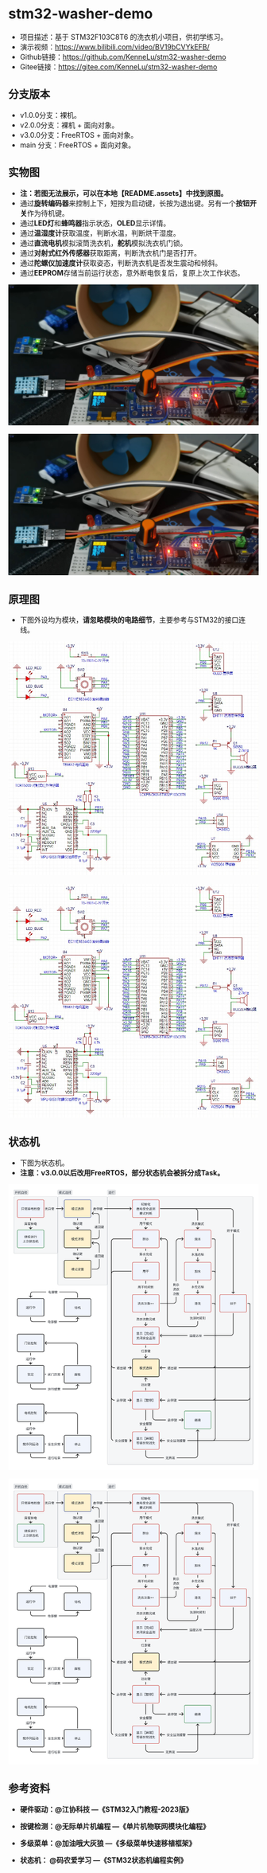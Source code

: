 # stm32-washer-demo
- 项目描述：基于 STM32F103C8T6 的洗衣机小项目，供初学练习。
- 演示视频：https://www.bilibili.com/video/BV19bCVYkEFB/
- Github链接：https://github.com/KenneLu/stm32-washer-demo
- Gitee链接：https://gitee.com/KenneLu/stm32-washer-demo



## 分支版本

- v1.0.0分支：裸机。
- v2.0.0分支：裸机 + 面向对象。
- v3.0.0分支：FreeRTOS + 面向对象。
- main 分支：FreeRTOS + 面向对象。



## 实物图

- **注：若图无法展示，可以在本地【README.assets】中找到原图。**
- 通过**旋转编码器**来控制上下，短按为启动键，长按为退出键。另有一个**按钮开关**作为待机键。
- 通过**LED灯**和**蜂鸣器**指示状态，**OLED**显示详情。
- 通过**温湿度计**获取温度，判断水温，判断烘干湿度。
- 通过**直流电机**模拟滚筒洗衣机，**舵机**模拟洗衣机门锁。
- 通过**对射式红外传感器**获取距离，判断洗衣机门是否打开。
- 通过**陀螺仪加速度计**获取姿态，判断洗衣机是否发生震动和倾斜。
- 通过**EEPROM**存储当前运行状态，意外断电恢复后，复原上次工作状态。

![](https://github.com/KenneLu/stm32-washer-demo/blob/main/README.assets/Img2.jpg)

![](\README.assets\Img2.jpg)



## 原理图

- 下图外设均为模块，**请忽略模块的电路细节**，主要参考与STM32的接口连线。

![](https://github.com/KenneLu/stm32-washer-demo/blob/main/README.assets/Img1.jpg)

![](\README.assets\Img1.jpg)



## 状态机

- 下图为状态机。
- **注意：v3.0.0以后改用FreeRTOS，部分状态机会被拆分成Task。**

![](https://github.com/KenneLu/stm32-washer-demo/blob/main/README.assets/Img3.jpg)

![](\README.assets\Img3.jpg)



## 参考资料

- **硬件驱动：@江协科技 —《STM32入门教程-2023版》**

- **按键检测：@无际单片机编程 —《单片机物联网模块化编程》**

- **多级菜单：@加油哦大灰狼 —《多级菜单快速移植框架》**    

- **状态机：    @码农爱学习 —《STM32状态机编程实例》**    

